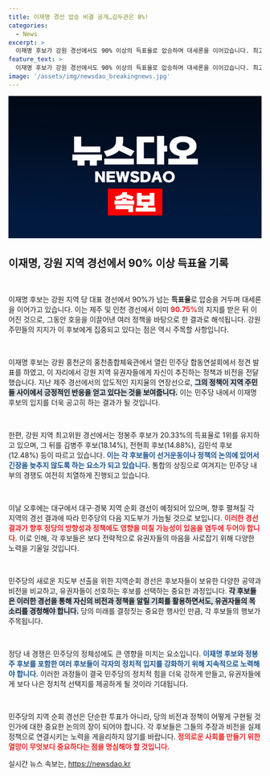```yaml
---
title: 이재명 경선 압승 비결 공개…김두관은 8%!
categories:
  - News
excerpt: >
  이재명 후보가 강원 경선에서도 90% 이상의 득표율로 압승하며 대세론을 이어갔습니다. 최고위원 경선에서는 정봉주 후보가 1위를 지키며 뜨거운 경쟁을 벌이고 있습니다. 민주당의 새로운 지도부 선출이 점차 가속화되고 있습니다!
feature_text: >
  이재명 후보가 강원 경선에서도 90% 이상의 득표율로 압승하며 대세론을 이어갔습니다. 최고위원 경선에서는 정봉주 후보가 1위를 지키며 뜨거운 경쟁을 벌이고 있습니다. 민주당의 새로운 지도부 선출이 점차 가속화되고 있습니다!
image: '/assets/img/newsdao_breakingnews.jpg'
---
```


<p><img src="/assets/img/newsdao_breakingnews.jpg" alt="koreaapp 속보" /></p>

<h2 data-ke-size="size26">이재명, 강원 지역 경선에서 90% 이상 득표율 기록</h2>

<p data-ke-size="size16">&nbsp;</p>

<p>이재명 후보는 강원 지역 당 대표 경선에서 90%가 넘는 <b>득표율</b>로 압승을 거두며 대세론을 이어가고 있습니다. 이는 제주 및 인천 경선에서 이미 <b><span style="color: #ee2323;">90.75%</b></span>의 지지를 받은 뒤 이어진 것으로, 그동안 호응을 이끌어낸 여러 정책을 바탕으로 한 결과로 해석됩니다. 강원주민들의 지지가 이 후보에게 집중되고 있다는 점은 역시 주목할 사항입니다.</p>

<p data-ke-size="size16">&nbsp;</p>

<p>이재명 후보는 강원 홍천군의 홍천종합체육관에서 열린 민주당 합동연설회에서 정견 발표를 하였고, 이 자리에서 강원 지역 유권자들에게 자신이 추진하는 정책과 비전을 전달했습니다. 지난 제주 경선에서의 압도적인 지지율의 연장선으로, <b><span style="background-color: #21538527;">그의 정책이 지역 주민들 사이에서 긍정적인 반응을 얻고 있다는 것을 보여줍니다.</span></b> 이는 민주당 내에서 이재명 후보의 입지를 더욱 공고히 하는 결과가 될 것입니다.</p>

<p data-ke-size="size16">&nbsp;</p>

<p>한편, 강원 지역 최고위원 경선에서는 정봉주 후보가 20.33%의 득표율로 1위를 유지하고 있으며, 그 뒤를 김병주 후보(18.14%), 전현희 후보(14.88%), 김민석 후보(12.48%) 등이 따르고 있습니다. <b><span style="color: #1a5490;">이는 각 후보들이 선거운동이나 정책의 논의에 있어서 긴장을 늦추지 않도록 하는 요소가 되고 있습니다.</span></b> 통합의 상징으로 여겨지는 민주당 내부의 경쟁도 여전히 치열하게 진행되고 있습니다.</p>

<p data-ke-size="size16">&nbsp;</p>

<p>이날 오후에는 대구에서 대구·경북 지역 순회 경선이 예정되어 있으며, 향후 펼쳐질 각 지역의 경선 결과에 따라 민주당의 다음 지도부가 가늠될 것으로 보입니다. <b><span style="color: #ee2323;">이러한 경선 결과가 향후 정당의 방향성과 정책에도 영향을 미칠 가능성이 있음을 염두에 두어야 합니다.</span></b> 이로 인해, 각 후보들은 보다 전략적으로 유권자들의 마음을 사로잡기 위해 다양한 노력을 기울일 것입니다.</p>

<p data-ke-size="size16">&nbsp;</p>

<p>민주당의 새로운 지도부 선출을 위한 지역순회 경선은 후보자들이 보유한 다양한 공약과 비전을 비교하고, 유권자들이 선호하는 후보를 선택하는 중요한 과정입니다. <b><span style="background-color: #21538527;">각 후보들은 이러한 경선을 통해 자신의 비전과 정책을 알릴 기회를 활용하면서도, 유권자들의 목소리를 경청해야 합니다.</span></b> 당의 미래를 결정짓는 중요한 행사인 만큼, 각 후보들의 행보가 주목됩니다.</p>

<p data-ke-size="size16">&nbsp;</p>

<p>정당 내 경쟁은 민주당의 정체성에도 큰 영향을 미치는 요소입니다. <b><span style="color: #1a5490;">이재명 후보와 정봉주 후보를 포함한 여러 후보들이 각자의 정치적 입지를 강화하기 위해 지속적으로 노력해야 합니다.</span></b> 이러한 과정들이 결국 민주당의 정치적 힘을 더욱 강하게 만들고, 유권자들에게 보다 나은 정치적 선택지를 제공하게 될 것이라 기대됩니다. </p>

<p data-ke-size="size16">&nbsp;</p>

<p>민주당의 지역 순회 경선은 단순한 투표가 아니라, 당의 비전과 정책이 어떻게 구현될 것인가에 대한 중요한 논의의 장이 되어야 합니다. 각 후보들은 그들의 주장과 비전을 실제 정책으로 연결시키는 노력을 게을리하지 않기를 바랍니다. <b><span style="color: #ee2323;">정의로운 사회를 만들기 위한 열망이 무엇보다 중요하다는 점을 명심해야 할 것입니다.</span></b></p>
실시간 뉴스 속보는, <a href="https://newsdao.kr" rel="dofollow">https://newsdao.kr</a>



